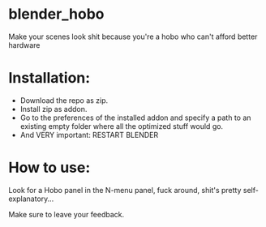 # blender_hobo
Make your scenes look shit because you're a hobo who can't afford better hardware

# Installation:
 - Download the repo as zip.
 - Install zip as addon.
 - Go to the preferences of the installed addon and specify a path to an existing empty folder where all the optimized stuff would go.
 - And VERY important: RESTART BLENDER

# How to use:
Look for a Hobo panel in the N-menu panel, fuck around, shit's pretty self-explanatory...

Make sure to leave your feedback.
